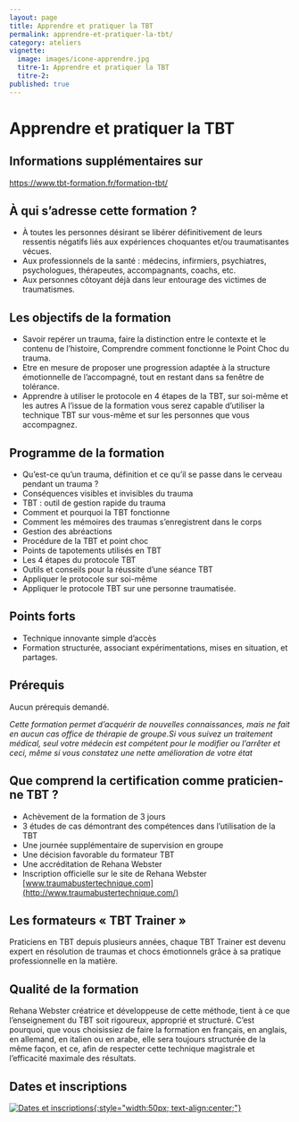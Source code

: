 ```yaml
---
layout: page
title: Apprendre et pratiquer la TBT
permalink: apprendre-et-pratiquer-la-tbt/
category: ateliers
vignette:
  image: images/icone-apprendre.jpg
  titre-1: Apprendre et pratiquer la TBT
  titre-2:
published: true
---
```


# Apprendre et pratiquer la TBT
## Informations supplémentaires sur
<https://www.tbt-formation.fr/formation-tbt/>

## À qui s’adresse cette formation ?
- À toutes les personnes désirant se libérer définitivement de leurs ressentis négatifs liés aux expériences choquantes et/ou traumatisantes vécues.
- Aux professionnels de la santé : médecins, infirmiers, psychiatres, psychologues, thérapeutes, accompagnants, coachs, etc.
- Aux personnes côtoyant déjà dans leur entourage des victimes de traumatismes.

## Les objectifs de la formation
- Savoir repérer un trauma, faire la distinction entre le contexte et le contenu de l’histoire, Comprendre comment fonctionne le Point Choc du trauma.
- Etre en mesure de proposer une progression adaptée à la structure émotionnelle de l’accompagné, tout en restant dans sa fenêtre de tolérance.
- Apprendre à utiliser le protocole en 4 étapes de la TBT, sur soi-même et les autres
A l’issue de la formation vous serez capable d’utiliser la technique TBT sur vous-même et sur les personnes que vous accompagnez.

## Programme de la formation
- Qu’est-ce qu’un trauma, définition et ce qu’il se passe dans le cerveau pendant un trauma ?
- Conséquences visibles et invisibles du trauma
- TBT : outil de gestion rapide du trauma
- Comment et pourquoi la TBT fonctionne
- Comment les mémoires des traumas s’enregistrent dans le corps
- Gestion des abréactions
- Procédure de la TBT et point choc
- Points de tapotements utilisés en TBT
- Les 4 étapes du protocole TBT
- Outils et conseils pour la réussite d’une séance TBT
- Appliquer le protocole sur soi-même
- Appliquer le protocole TBT sur une personne traumatisée.

## Points forts
- Technique innovante simple d’accès
- Formation structurée, associant expérimentations, mises en situation, et partages.

## Prérequis
Aucun prérequis demandé.

*Cette formation permet d’acquérir de nouvelles connaissances, mais ne fait en aucun cas office de thérapie de groupe.Si vous suivez un traitement médical, seul votre médecin est compétent pour le modifier ou l’arrêter et ceci, même si vous constatez une nette amélioration de votre état*

## Que comprend la certification comme praticien-ne TBT ?
- Achèvement de la formation de 3 jours
- 3 études de cas démontrant des compétences dans l’utilisation de la TBT
- Une journée supplémentaire de supervision en groupe
- Une décision favorable du formateur TBT
- Une accréditation de Rehana Webster
- Inscription officielle sur le site de Rehana Webster [www.traumabustertechnique.com](http://www.traumabustertechnique.com/)

## Les formateurs « TBT Trainer »
Praticiens en TBT depuis plusieurs années, chaque TBT Trainer est devenu expert en résolution de traumas et chocs émotionnels grâce à sa pratique professionnelle en la matière. 

## Qualité de la formation
Rehana Webster créatrice et développeuse de cette méthode, tient à ce que l’enseignement du TBT soit rigoureux, approprié et structuré.
C’est pourquoi, que vous choisissiez de faire la formation en français, en anglais, en allemand, en italien ou en arabe, elle sera toujours structurée de la même façon, et ce, afin de respecter cette technique magistrale et l’efficacité maximale des résultats.

## Dates et inscriptions

[![Dates et inscriptions](../images/icone-dates.jpg){:style="width:50px; text-align:center;"}](../dates/)


